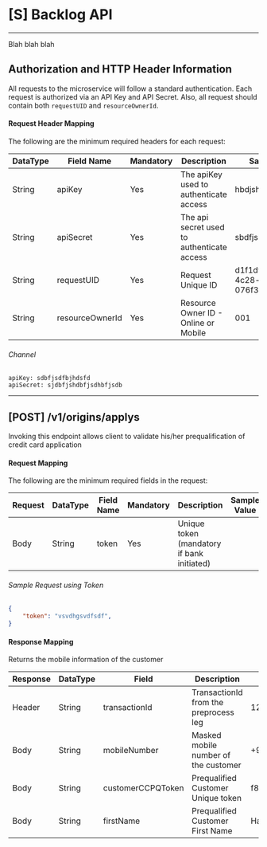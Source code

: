 # [S] Backlog API
----

Blah blah blah


## Authorization and HTTP Header Information
All requests to the microservice will follow a standard authentication. Each request is authorized via an API Key and API Secret. Also, all request should contain both `requestUID` and `resourceOwnerId`.

#### Request Header Mapping
The following are the minimum required headers for each request:

| DataType   |           Field Name|Mandatory |           Description                      | Sample Value |
| ---------- | ----------------------- | ----------| -------------------------------------- | ------- |
| String |apiKey              |Yes   |The apiKey used to authenticate access | hbdjshdvfjhsdbvfjhsd |
| String |apiSecret           |Yes   |The api secret used to authenticate access |  sbdfjsbdjfsdjfhs |
| String |requestUID          |Yes   |Request Unique ID                      |d1f1d904-a599-4c28-b258-076f36eb63eb |
| String |resourceOwnerId     |Yes   |Resource Owner ID - Online or Mobile   | 001 |

###### Channel

```properties
apiKey: sdbfjsdfbjhdsfd
apiSecret: sjdbfjshdbfjsdhbfjsdb
```

----

## [POST] /v1/origins/applys
Invoking this endpoint allows client to validate his/her prequalification of credit card application

#### Request Mapping
The following are the minimum required fields in the request:

| Request| DataType   |           Field Name|Mandatory |           Description              | Sample Value |
| ------ | ---------- | ----------------------- | ----------| -------------------------------------- | ------- |
| Body   | String | token                      | Yes | Unique token (mandatory if bank initiated) |

###### Sample Request using Token
```JSON
{
    "token": "vsvdhgsvdfsdf",
}
```


#### Response Mapping
Returns the mobile information of the customer

| Response | DataType   |      Field          |          Description              | Sample Value |
| -------- | ---------- | ----------------------- | -------------------------------------- | ------- |
| Header | String |transactionId         | TransactionId from the preprocess leg  | 12027c4f-5146-4bfd-b563-1887104a96 |
| Body   | String |mobileNumber          | Masked mobile number of the customer | +91770****064 |
| Body   | String | customerCCPQToken    | Prequalified Customer Unique token | f83df477843a93be1440b95ba29127f8091bd3fad4f0f6bed7529504fa93b1a080b8a8b381548d0b36947dece006b588 |
| Body   | String | firstName    | Prequalified Customer First Name | Hanabi |